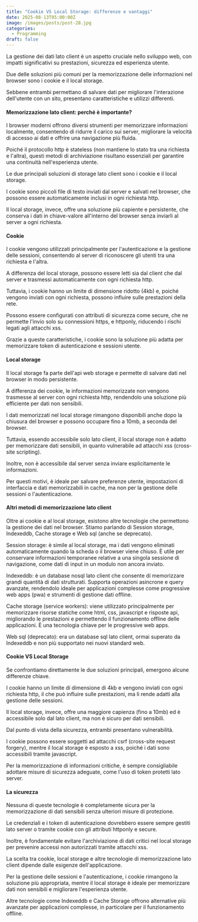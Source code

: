 ```yaml
---
title: "Cookie VS Local Storage: differenze e vantaggi"
date: 2025-08-13T05:00:00Z
image: /images/posts/post-28.jpg
categories: 
  - Programming
draft: false
---
```


La gestione dei dati lato client è un aspetto cruciale nello sviluppo web, con impatti significativi su prestazioni, sicurezza ed esperienza utente.

Due delle soluzioni più comuni per la memorizzazione delle informazioni nel browser sono i cookie e il local storage.

Sebbene entrambi permettano di salvare dati per migliorare l'interazione dell'utente con un sito, presentano caratteristiche e utilizzi differenti.

#### Memorizzazione lato client: perché è importante?

I browser moderni offrono diversi strumenti per memorizzare informazioni localmente, consentendo di ridurre il carico sui server, migliorare la velocità di accesso ai dati e offrire una navigazione più fluida.

Poiché il protocollo http è stateless (non mantiene lo stato tra una richiesta e l'altra), questi metodi di archiviazione risultano essenziali per garantire una continuità nell'esperienza utente.

Le due principali soluzioni di storage lato client sono i cookie e il local storage.

I cookie sono piccoli file di testo inviati dal server e salvati nel browser, che possono essere automaticamente inclusi in ogni richiesta http.

Il local storage, invece, offre una soluzione più capiente e persistente, che conserva i dati in chiave-valore all'interno del browser senza inviarli al server a ogni richiesta.

#### Cookie

I cookie vengono utilizzati principalmente per l'autenticazione e la gestione delle sessioni, consentendo al server di riconoscere gli utenti tra una richiesta e l'altra.

A differenza del local storage, possono essere letti sia dal client che dal server e trasmessi automaticamente con ogni richiesta http.

Tuttavia, i cookie hanno un limite di dimensione ridotto (4kb) e, poiché vengono inviati con ogni richiesta, possono influire sulle prestazioni della rete.

Possono essere configurati con attributi di sicurezza come secure, che ne permette l'invio solo su connessioni https, e httponly, riducendo i rischi legati agli attacchi xss.

Grazie a queste caratteristiche, i cookie sono la soluzione più adatta per memorizzare token di autenticazione e sessioni utente.

#### Local storage

Il local storage fa parte dell'api web storage e permette di salvare dati nel browser in modo persistente.

A differenza dei cookie, le informazioni memorizzate non vengono trasmesse al server con ogni richiesta http, rendendolo una soluzione più efficiente per dati non sensibili.

I dati memorizzati nel local storage rimangono disponibili anche dopo la chiusura del browser e possono occupare fino a 10mb, a seconda del browser.

Tuttavia, essendo accessibile solo lato client, il local storage non è adatto per memorizzare dati sensibili, in quanto vulnerabile ad attacchi xss (cross-site scripting).

Inoltre, non è accessibile dal server senza inviare esplicitamente le informazioni.

Per questi motivi, è ideale per salvare preferenze utente, impostazioni di interfaccia e dati memorizzabili in cache, ma non per la gestione delle sessioni o l'autenticazione.

#### Altri metodi di memorizzazione lato client

Oltre ai cookie e al local storage, esistono altre tecnologie che permettono la gestione dei dati nel browser. Stiamo parlando di Session storage, Indexeddb, Cache storage e Web sql (anche se deprecato).

Session storage: è simile al local storage, ma i dati vengono eliminati automaticamente quando la scheda o il browser viene chiuso. È utile per conservare informazioni temporanee relative a una singola sessione di navigazione, come dati di input in un modulo non ancora inviato.

Indexeddb: è un database nosql lato client che consente di memorizzare grandi quantità di dati strutturati. Supporta operazioni asincrone e query avanzate, rendendolo ideale per applicazioni complesse come progressive web apps (pwa) e strumenti di gestione dati offline.

Cache storage (service workers): viene utilizzato principalmente per memorizzare risorse statiche come html, css, javascript e risposte api, migliorando le prestazioni e permettendo il funzionamento offline delle applicazioni. È una tecnologia chiave per le progressive web apps.

Web sql (deprecato): era un database sql lato client, ormai superato da Indexeddb e non più supportato nei nuovi standard web.

#### Cookie VS Local Storage

Se confrontiamo direttamente le due soluzioni principali, emergono alcune differenze chiave.

I cookie hanno un limite di dimensione di 4kb e vengono inviati con ogni richiesta http, il che può influire sulle prestazioni, ma li rende adatti alla gestione delle sessioni.

Il local storage, invece, offre una maggiore capienza (fino a 10mb) ed è accessibile solo dal lato client, ma non è sicuro per dati sensibili.

Dal punto di vista della sicurezza, entrambi presentano vulnerabilità.

I cookie possono essere soggetti ad attacchi csrf (cross-site request forgery), mentre il local storage è esposto a xss, poiché i dati sono accessibili tramite javascript.

Per la memorizzazione di informazioni critiche, è sempre consigliabile adottare misure di sicurezza adeguate, come l'uso di token protetti lato server.

#### La sicurezza

Nessuna di queste tecnologie è completamente sicura per la memorizzazione di dati sensibili senza ulteriori misure di protezione.

Le credenziali e i token di autenticazione dovrebbero essere sempre gestiti lato server o tramite cookie con gli attributi httponly e secure.

Inoltre, è fondamentale evitare l'archiviazione di dati critici nel local storage per prevenire accessi non autorizzati tramite attacchi xss.

La scelta tra cookie, local storage e altre tecnologie di memorizzazione lato client dipende dalle esigenze dell'applicazione.

Per la gestione delle sessioni e l'autenticazione, i cookie rimangono la soluzione più appropriata, mentre il local storage è ideale per memorizzare dati non sensibili e migliorare l'esperienza utente.

Altre tecnologie come Indexeddb e Cache Storage offrono alternative più avanzate per applicazioni complesse, in particolare per il funzionamento offline.